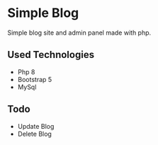# Simple Blog

Simple blog site and admin panel made with php.

## Used Technologies

- Php 8
- Bootstrap 5
- MySql

## Todo

- Update Blog
- Delete Blog
